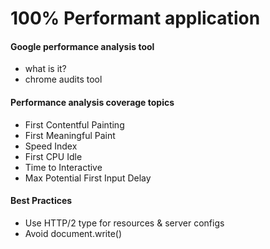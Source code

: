 # 100% Performant application

#### Google performance analysis tool

* what is it?
* chrome audits tool

#### Performance analysis coverage topics

* First Contentful Painting
* First Meaningful Paint
* Speed Index
* First CPU Idle
* Time to Interactive
* Max Potential First Input Delay

#### Best Practices

* Use HTTP/2 type for resources & server configs
* Avoid document.write()
